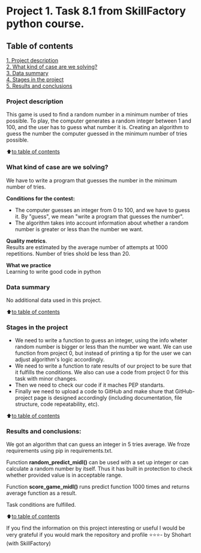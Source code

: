 # Project 1. Task 8.1 from SkillFactory python course.

## Table of contents

[1. Project description](README.md#Project-description)  
[2. What kind of case are we solving?](README.md#What-kind-of-case-are-we-solving)  
[3. Data summary](README.md#Data-summary)  
[4. Stages in the project](README.md#Stages-in-the-project)  
[5. Results and conclusions](README.md#Results-and-conclusions)

### Project description

This game is used to find a random number in a minimum number of tries possible.
To play, the computer generates a random integer between 1 and 100, and the user has to guess what number it is.
Creating an algorithm to guess the number the computer guessed in the minimum number of tries possible.

:arrow_up:[to table of contents](README.md#Table-of-contents)

### What kind of case are we solving?

We have to write a program that guesses the number in the minimum number of tries.

**Conditions for the contest:**

- The computer guesses an integer from 0 to 100, and we have to guess it. By "guess", we mean "write a program that guesses the number".
- The algorithm takes into account information about whether a random number is greater or less than the number we want.

**Quality metrics**.  
Results are estimated by the average number of attempts at 1000 repetitions. Number of tries shold be less than 20.

**What we practice**  
Learning to write good code in python

### Data summary

No additional data used in this project.

:arrow_up:[to table of contents](README.md#Table-of-contents)

### Stages in the project

- We need to write a function to guess an integer, using the info wheter random number is bigger or less than the number we want. We can use function from project 0, but instead of printing a tip for the user we can adjust algorithm's logic accordingly.
- We need to write a function to rate results of our project to be sure that it fulfills the conditions. We also can use a code from project 0 for this task with minor changes.
- Then we need to check our code if it maches PEP standarts.
- Finally we need to upload a code to GitHub and make shure that GitHub-project page is designed accordingly (including documentation, file structure, code repeatability, etc).

:arrow_up:[to table of contents](README.md#Table-of-contents)

### Results and conclusions:

We got an algorithm that can guess an integer in 5 tries average. We froze requirements using pip in requirements.txt.

Function **random_predict_midl()** can be used with a set up integer or can calculate a random number by itself. Thus it has built in protection to check whether provided value is in acceptable range.

Function **score_game_midl()** runs predict function 1000 times and returns average function as a result.

Task conditions are fulfilled.

:arrow_up:[to table of contents](README.md#Table-of-contents)

If you find the information on this project interesting or useful I would be very grateful if you would mark the repository and profile ⭐️⭐️⭐️- by Shohart (with SkillFactory)
